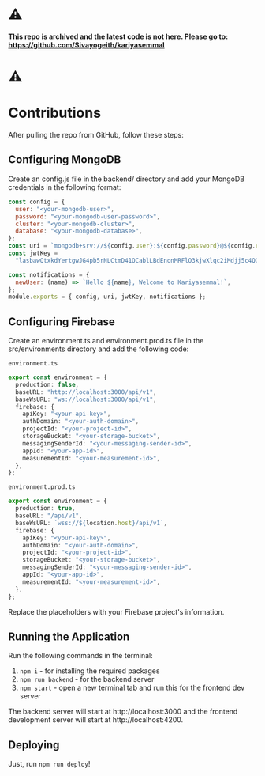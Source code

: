 # ⚠️
**This repo is archived and the latest code is not here. Please go to: https://github.com/Sivayogeith/kariyasemmal**
# ⚠️

# Contributions

After pulling the repo from GitHub, follow these steps:

## Configuring MongoDB

Create an config.js file in the backend/ directory and add your MongoDB credentials in the following format:

```js
const config = {
  user: "<your-mongodb-user>",
  password: "<your-mongodb-user-password>",
  cluster: "<your-mongodb-cluster>",
  database: "<your-mongodb-database>",
};
const uri = `mongodb+srv://${config.user}:${config.password}@${config.cluster}/${config.database}?authSource=admin&ssl=true`;
const jwtKey =
  "lasbawQtxkdYertgwJG4pb5rNLCtmD41OCablLBdEnonMRFlO3kjwXlqc2iMdjj5c4Q0JZq";

const notifications = {
  newUser: (name) => `Hello ${name}, Welcome to Kariyasemmal!`,
};
module.exports = { config, uri, jwtKey, notifications };
```

## Configuring Firebase

Create an environment.ts and environment.prod.ts file in the src/environments directory and add the following code:

`environment.ts`

```ts
export const environment = {
  production: false,
  baseURL: "http://localhost:3000/api/v1",
  baseWsURL: "ws://localhost:3000/api/v1",
  firebase: {
    apiKey: "<your-api-key>",
    authDomain: "<your-auth-domain>",
    projectId: "<your-project-id>",
    storageBucket: "<your-storage-bucket>",
    messagingSenderId: "<your-messaging-sender-id>",
    appId: "<your-app-id>",
    measurementId: "<your-measurement-id>",
  },
};
```

`environment.prod.ts`

```ts
export const environment = {
  production: true,
  baseURL: "/api/v1",
  baseWsURL: `wss://${location.host}/api/v1`,
  firebase: {
    apiKey: "<your-api-key>",
    authDomain: "<your-auth-domain>",
    projectId: "<your-project-id>",
    storageBucket: "<your-storage-bucket>",
    messagingSenderId: "<your-messaging-sender-id>",
    appId: "<your-app-id>",
    measurementId: "<your-measurement-id>",
  },
};
```

Replace the placeholders with your Firebase project's information.

## Running the Application

Run the following commands in the terminal:

1. `npm i` - for installing the required packages
2. `npm run backend` - for the backend server
3. `npm start` - open a new terminal tab and run this for the frontend dev server

The backend server will start at http://localhost:3000 and the frontend development server will start at http://localhost:4200.

## Deploying

Just, run `npm run deploy`!
